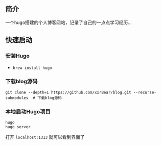 ## 简介
一个hugo搭建的个人博客网站，记录了自己的一点点学习经历...

## 快速启动

### 安装Hugo
+ `brew install hugo`

### 下载blog源码

```git
git clone --depth=1 https://github.com/xxrBear/blog.git --recurse-submodules  # 下载blog源码
```

### 本地启动Hugo项目
```shell
hugo
hugo server
```

打开 `localhost:1313` 就可以看到界面了
